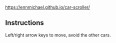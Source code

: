 https://ennmichael.github.io/car-scroller/

## Instructions
Left/right arrow keys to move, avoid the other cars.
